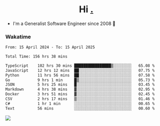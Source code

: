 <h1 align="center">Hi <a href="https://www.hackerrank.com/erasmosaraujo">.</a></h1>
 
- I'm a Generalist Software Engineer  since 2008 🚀
<!--  
<p align="left">
  <a href="https://github.com/erasmosoares/github-readme-stats">
    <img
      align="center"
      src="https://github-readme-stats.vercel.app/api/top-langs/?username=erasmosoares&theme=radical&layout=compact"
    />
  </a>
  <a href="https://github.com/erasmosoares/github-readme-stats">
    [![Harlok's WakaTime stats](https://github-readme-stats.vercel.app/api/wakatime?username=ffflabs)](https://github.com/anuraghazra/github-readme-stats)
  </a>
</p>

<!--
 ### Repo 
 
<p align="left">
 <a href="https://github.com/erasmosoares/github-readme-stats">
    <img
      align="center"
      height="165"
      src="https://github-readme-stats.vercel.app/api/pin?username=erasmosoares&repo=sample-node&title_color=fff&icon_color=f9f9f9&text_color=9f9f9f&bg_color=151515"
    />
  </a>
  <a href="https://github.com/erasmosoares/github-readme-stats">
    <img
      align="center"
      height="165"
      src="https://github-readme-stats.vercel.app/api/pin?username=erasmosoares&repo=sample-node&title_color=fff&icon_color=f9f9f9&text_color=9f9f9f&bg_color=151515"
    />
  </a>
</p>
-->

 ### Wakatime 

<!--START_SECTION:waka-->

```txt
From: 15 April 2024 - To: 15 April 2025

Total Time: 156 hrs 38 mins

TypeScript    102 hrs 30 mins ████████████████▒░░░░░░░░   65.08 %
JavaScript    12 hrs 12 mins  ██░░░░░░░░░░░░░░░░░░░░░░░   07.75 %
Python        11 hrs 56 mins  ██░░░░░░░░░░░░░░░░░░░░░░░   07.58 %
Go            9 hrs 1 min     █▒░░░░░░░░░░░░░░░░░░░░░░░   05.73 %
JSON          5 hrs 25 mins   █░░░░░░░░░░░░░░░░░░░░░░░░   03.45 %
Markdown      4 hrs 38 mins   ▓░░░░░░░░░░░░░░░░░░░░░░░░   02.95 %
Docker        3 hrs 51 mins   ▓░░░░░░░░░░░░░░░░░░░░░░░░   02.45 %
CSV           2 hrs 17 mins   ▒░░░░░░░░░░░░░░░░░░░░░░░░   01.46 %
C#            1 hr 1 min      ░░░░░░░░░░░░░░░░░░░░░░░░░   00.65 %
Text          56 mins         ░░░░░░░░░░░░░░░░░░░░░░░░░   00.60 %
```

<!--END_SECTION:waka-->

![](https://komarev.com/ghpvc/?username=erasmosoares&color=brightgreen)
